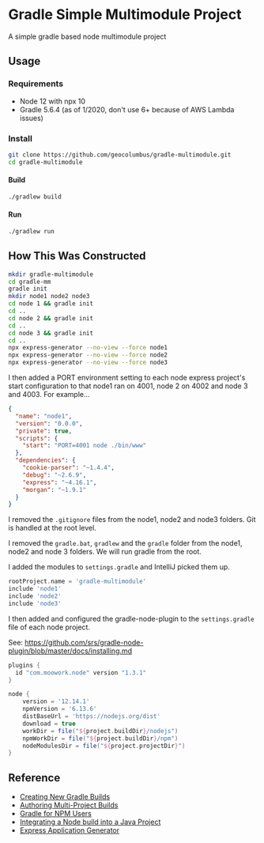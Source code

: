 # Gradle Simple Multimodule Project

A simple gradle based node multimodule project

## Usage

### Requirements
* Node 12 with npx 10
* Gradle 5.6.4 (as of 1/2020, don't use 6+ because of AWS Lambda issues)

### Install

```bash
git clone https://github.com/geocolumbus/gradle-multimodule.git
cd gradle-multimodule
```

#### Build

```bash
./gradlew build
```

#### Run

```bash
./gradlew run
```

## How This Was Constructed

```bash
mkdir gradle-multimodule
cd gradle-mm
gradle init
mkdir node1 node2 node3
cd node 1 && gradle init
cd ..
cd node 2 && gradle init
cd ..
cd node 3 && gradle init
cd ..
npx express-generator --no-view --force node1
npx express-generator --no-view --force node2
npx express-generator --no-view --force node3
```

I then added a PORT environment setting to each node express project's start configuration to that node1 ran on 4001, node 2 on 4002 and node 3 and 4003. For example...

```json
{
  "name": "node1",
  "version": "0.0.0",
  "private": true,
  "scripts": {
    "start": "PORT=4001 node ./bin/www"
  },
  "dependencies": {
    "cookie-parser": "~1.4.4",
    "debug": "~2.6.9",
    "express": "~4.16.1",
    "morgan": "~1.9.1"
  }
}
```

I removed the ```.gitignore``` files from the node1, node2 and node3 folders. Git is handled at the root level.

I removed the ```gradle.bat```, ```gradlew``` and the ```gradle``` folder from the node1, node2 and node 3 folders. We will run gradle from the root.

I added the modules to ```settings.gradle``` and IntelliJ picked them up.
```gradle
rootProject.name = 'gradle-multimodule'
include 'node1'
include 'node2'
include 'node3'
```

I then added and configured the gradle-node-plugin to the ```settings.gradle``` file of each node project.

See: https://github.com/srs/gradle-node-plugin/blob/master/docs/installing.md

```gradle
plugins {
  id "com.moowork.node" version "1.3.1"
}

node {
    version = '12.14.1'
    npmVersion = '6.13.6'
    distBaseUrl = 'https://nodejs.org/dist'
    download = true
    workDir = file("${project.buildDir}/nodejs")
    npmWorkDir = file("${project.buildDir}/npm")
    nodeModulesDir = file("${project.projectDir}")
}
```

## Reference

* [Creating New Gradle Builds](https://guides.gradle.org/creating-new-gradle-builds/)
* [Authoring Multi-Project Builds](https://docs.gradle.org/5.6.2/userguide/multi_project_builds.html#header)
* [Gradle for NPM Users](https://seesparkbox.com/foundry/gradle_for_npm_users)
* [Integrating a Node build into a Java Project](https://dzone.com/articles/integrating-java-and-npm-builds-using-gradle)
* [Express Application Generator](https://expressjs.com/en/starter/generator.html)
